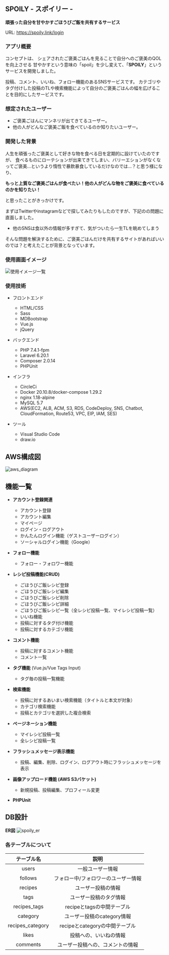 ## SPOILY - スポイリー -
**頑張った自分を甘やかすごほうびご飯を共有するサービス**

URL: https://spoily.link/login

### アプリ概要
コンセプトは、
シェアされたご褒美ごはんを見ることで自分へのご褒美のQOLを向上させる
甘やかすという意味の「spoil」を少し変えて、「**SPOILY**」というサービスを開発しました。

投稿、コメント、いいね、フォロー機能のあるSNSサービスです。
カテゴリやタグ付けした投稿のTLや検索機能によって自分のご褒美ごはんの幅を広げることを目的にしたサービスです。

### 想定されたユーザー
- ご褒美ごはんにマンネリが出てきてるユーザー。
- 他の人がどんなご褒美ご飯を食べているのか知りたいユーザー。

### 開発した背景
人生を頑張ったご褒美として好きな物を食べる日を定期的に設けていたのですが、
食べるものにローテションが出来てきてしまい、バリーエションがなくなってご褒美…というより惰性で暴飲暴食しているだけなのでは…？と思う様になり、

**もっと上質なご褒美ごはんが食べたい！他の人がどんな物をご褒美に食べているのかを知りたい！**

と思ったことがきっかけです。

まずはTwitterやinstagramなどで探してみたりもしたのですが、下記のの問題に直面しました。
 - 他のSNSは食以外の情報が多すぎて、気がついたら一生TLを眺めてしまう

そんな問題を解決するために、ご褒美ごはんだけを共有するサイトがあればいいのでは？と考えたことが背景となっています。

### 使用画面イメージ
![使用イメージ一覧](https://user-images.githubusercontent.com/36786134/173781817-fd6361cb-08d4-4726-b0ad-b4ad78c340e8.png)


### 使用技術
- フロントエンド
  - HTML/CSS
  - Sass
  - MDBootstrap
  - Vue.js
  - jQuery

- バックエンド
  - PHP 7.4.1-fpm
  - Laravel 6.20.1
  - Composer 2.0.14
  - PHPUnit

- インフラ
  - CircleCi
  - Docker 20.10.8/docker-compose 1.29.2
  - nginx 1.18-alpine
  - MySQL 5.7
  - AWS(EC2, ALB, ACM, S3, RDS, CodeDeploy, SNS, Chatbot, CloudFormation, Route53, VPC, EIP, IAM, SES)

- ツール
  - Visual Studio Code
  - draw.io

## AWS構成図
![aws_diagram](https://user-images.githubusercontent.com/36786134/167150616-39c4e8e8-a0cc-4783-be78-22c887c00014.png)

## 機能一覧
- **アカウント登録関連**
  - アカウント登録
  - アカウント編集
  - マイページ
  - ログイン・ログアウト
  - かんたんログイン機能（ゲストユーザーログイン）
  - ソーシャルログイン機能（Google）

- **フォロー機能**
  - フォロー・フォロワー機能

- **レシピ投稿機能(CRUD)**
  - ごほうびご飯レシピ登録
  - ごほうびご飯レシピ編集
  - ごほうびご飯レシピ削除
  - ごほうびご飯レシピ詳細
  - ごほうびご飯レシピ一覧（全レシピ投稿一覧、マイレシピ投稿一覧）
  - いいね機能
  - 投稿に対するタグ付け機能
  - 投稿に対するカテゴリ機能

- **コメント機能**
  - 投稿に対するコメント機能
  - コメント一覧

- **タグ機能** (Vue.js/Vue Tags Input)
  - タグ毎の投稿一覧機能

- **検索機能**
  - 投稿に対するあいまい検索機能（タイトルと本文が対象）
  - カテゴリ検索機能
  - 投稿とカテゴリを選択した複合検索

- **ページネーション機能**
  - マイレシピ投稿一覧
  - 全レシピ投稿一覧

- **フラッシュメッセージ表示機能**
  - 投稿、編集、削除、ログイン、ログアウト時にフラッシュメッセージを表示

- **画像アップロード機能 (AWS S3バケット)**
  - 新規投稿、投稿編集、プロフィール変更

- **PHPUnit**

## DB設計
**ER図**
![spoily_er](https://user-images.githubusercontent.com/36786134/167134734-ee947f9e-167a-4f96-8ccd-4a495679e036.png)

### 各テーブルについて
| テーブル名 | 説明 |
|:-:|:-:|
| users  | 一般ユーザー情報  |
| follows | フォロー中/フォロワーのユーザー情報  |
| recipes  | ユーザー投稿の情報  |
| tags  | ユーザー投稿のタグ情報  |
| recipes_tags  | recipeとtagsの中間テーブル  |
| category  | ユーザー投稿のcategory情報  |
| recipes_category  | recipeとcategoryの中間テーブル  |
| likes  | 投稿への、いいねの情報  |
| comments  | ユーザー投稿への、コメントの情報  |
